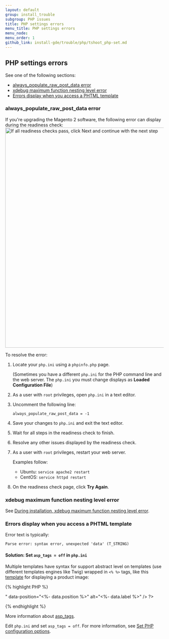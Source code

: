 ```yaml
---
layout: default
group: install_trouble
subgroup: PHP issues
title: PHP settings errors
menu_title: PHP settings errors
menu_node:
menu_order: 1
github_link: install-gde/trouble/php/tshoot_php-set.md
---
```


<h2 id="trouble-php-set">PHP settings errors</h2>
See one of the following sections:

*	<a href="#trouble-php-always">always_populate_raw_post_data error</a>
*   <a href="#trouble-php-xdebug">xdebug maximum function nesting level error</a>
*   <a href="#trouble-php-asptags">Errors display when you access a PHTML template</a>

<h3 id="trouble-php-always">always_populate_raw_post_data error</h3>
If you're upgrading the Magento 2 software, the following error can display during the readiness check:

<img src="{{ site.baseurl }}common/images/upgr_readiness-success.png" width="700px" alt="If all readiness checks pass, click Next and continue with the next step">

To resolve the error:

1.	Locate your `php.ini` using a `phpinfo.php` page.

	(Sometimes you have a different `php.ini` for the PHP command line and the web server. The `php.ini` you must change displays as **Loaded Configuration File**)

2.	As a user with `root` privileges, open `php.ini` in a text editor.
3.	Uncomment the following line:

		always_populate_raw_post_data = -1
4.	Save your changes to `php.ini` and exit the text editor.
5.	Wait for all steps in the readiness check to finish.
6.	Resolve any other issues displayed by the readiness check.
7.	As a user with `root` privileges, restart your web server. 

	Examples follow:

	*	Ubuntu: `service apache2 restart`
	*	CentOS: `service httpd restart`

8.	On the readiness check page, click **Try Again**.

<h3 id="trouble-php-xdebug">xdebug maximum function nesting level error</h3>

See <a href="{{ site.gdeurl21 }}install-gde/trouble/tshoot_xdebug.html">During installation, xdebug maximum function nesting level error</a>.

<h3 id="trouble-php-asptags">Errors display when you access a PHTML template</h3>
Error text is typically:

    Parse error: syntax error, unexpected 'data' (T_STRING)

#### Solution: Set <code>asp_tags = off</code> in <code>php.ini</code>
Multiple templates have syntax for support abstract level on templates (use different templates engines like Twig) wrapped in `<% %>` tags, like this <a href="{{ site.mage2100url }}app/code/Magento/Catalog/view/adminhtml/templates/product/edit/base_image.phtml" target="_blank">template</a> for displaying a product image:

{% highlight PHP %} 
<?php
<img
    class="product-image"
    src="<%- data.url %>"
    data-position="<%- data.position %>"
    alt="<%- data.label %>" />
?>
{% endhighlight %}

More information about <a href="http://php.net/manual/en/ini.core.php#ini.asp-tags" target="_blank">asp_tags</a>. 

Edit `php.ini` and set `asp_tags = off`. For more information, see <a href="{{ site.gdeurl21 }}install-gde/prereq/php-centos.html#instgde-prereq-timezone">Set PHP configuration options</a>.
